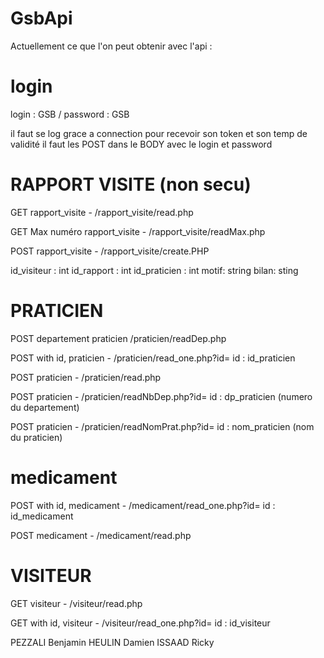 # GsbApi
Actuellement ce que l'on peut obtenir avec l'api :

# login
login : GSB / password : GSB 

il faut se log grace a connection pour recevoir son token et son temp de validité
il faut les POST dans le BODY avec le login et password

# RAPPORT VISITE (non secu)
GET rapport_visite - /rapport_visite/read.php

GET Max numéro rapport_visite - /rapport_visite/readMax.php

POST rapport_visite - /rapport_visite/create.PHP

id_visiteur : int id_rapport : int id_praticien : int motif: string bilan: sting

# PRATICIEN
POST departement praticien /praticien/readDep.php

POST with id, praticien - /praticien/read_one.php?id= id : id_praticien

POST praticien - /praticien/read.php

POST praticien - /praticien/readNbDep.php?id= id : dp_praticien (numero du departement)

POST praticien - /praticien/readNomPrat.php?id= id : nom_praticien (nom du praticien)

# medicament
POST with id, medicament - /medicament/read_one.php?id= id : id_medicament

POST medicament - /medicament/read.php

# VISITEUR
GET visiteur - /visiteur/read.php

GET with id, visiteur - /visiteur/read_one.php?id= id : id_visiteur



PEZZALI Benjamin HEULIN Damien ISSAAD Ricky

